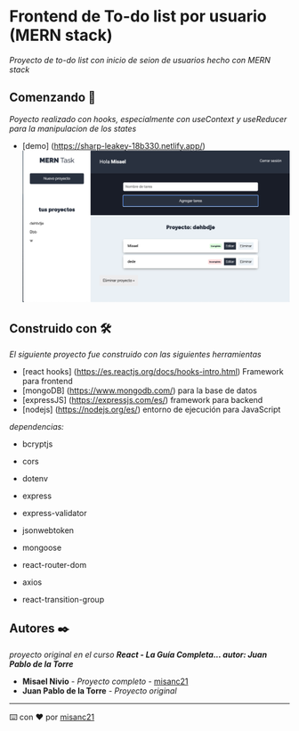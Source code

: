 # Frontend de To-do list por usuario (MERN stack)
_Proyecto de to-do list con inicio de seion de usuarios hecho con MERN stack_

## Comenzando 🚀
_Poyecto realizado con hooks, especialmente con useContext y useReducer para la manipulacion de los states_ 

* [demo] (https://sharp-leakey-18b330.netlify.app/)
![myimage-alt-tag](/imgdemo.png)

## Construido con 🛠️
_El siguiente proyecto fue construido con las siguientes herramientas_
* [react hooks] (https://es.reactjs.org/docs/hooks-intro.html) Framework para frontend
* [mongoDB] (https://www.mongodb.com/) para la base de datos
* [expressJS] (https://expressjs.com/es/) framework para backend
* [nodejs] (https://nodejs.org/es/) entorno de ejecución para JavaScript

_dependencias:_
* bcryptjs
* cors
* dotenv
* express
* express-validator
* jsonwebtoken
* mongoose

* react-router-dom
* axios
* react-transition-group

## Autores ✒️

_proyecto original en el curso **React - La Guía Completa... autor: Juan Pablo de la Torre**_

* **Misael Nivio** - *Proyecto completo* - [misanc21](https://github.com/misanc21)
* **Juan Pablo de la Torre** - *Proyecto original*

---
⌨️ con ❤️ por [misanc21](https://github.com/misanc21)
